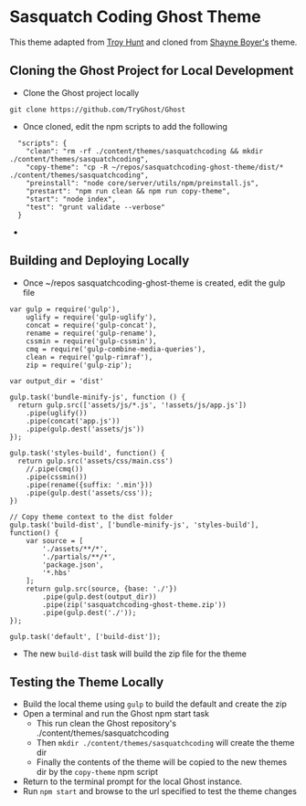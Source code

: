 # Sasquatch Coding Ghost Theme

This theme adapted from [Troy Hunt](https://github.com/troyhunt/troyhunt.com-ghost-theme) and cloned from [Shayne Boyer's](https://github.com/spboyer/th-ghost-theme) theme.


## Cloning the Ghost Project for Local Development
- Clone the Ghost project locally 

``` 
git clone https://github.com/TryGhost/Ghost 
```

- Once cloned, edit the npm scripts to add the following 
```
  "scripts": {
    "clean": "rm -rf ./content/themes/sasquatchcoding && mkdir ./content/themes/sasquatchcoding",
    "copy-theme": "cp -R ~/repos/sasquatchcoding-ghost-theme/dist/* ./content/themes/sasquatchcoding",
    "preinstall": "node core/server/utils/npm/preinstall.js",
    "prestart": "npm run clean && npm run copy-theme",
    "start": "node index",
    "test": "grunt validate --verbose"
  }
```
- 

## Building and Deploying Locally
- Once ~/repos sasquatchcoding-ghost-theme is created, edit the gulp file
```
var gulp = require('gulp'),
    uglify = require('gulp-uglify'),
    concat = require('gulp-concat'),
    rename = require('gulp-rename'),
    cssmin = require('gulp-cssmin'),
    cmq = require('gulp-combine-media-queries'),
    clean = require('gulp-rimraf'),
    zip = require('gulp-zip');

var output_dir = 'dist'

gulp.task('bundle-minify-js', function () {
  return gulp.src(['assets/js/*.js', '!assets/js/app.js'])
    .pipe(uglify())
	.pipe(concat('app.js'))
    .pipe(gulp.dest('assets/js'))
});

gulp.task('styles-build', function() {
  return gulp.src('assets/css/main.css')
    //.pipe(cmq())
	.pipe(cssmin())
    .pipe(rename({suffix: '.min'}))
    .pipe(gulp.dest('assets/css'));
})

// Copy theme context to the dist folder
gulp.task('build-dist', ['bundle-minify-js', 'styles-build'], function() {
    var source = [
        './assets/**/*',
        './partials/**/*',
        'package.json',
        '*.hbs'
    ];
    return gulp.src(source, {base: './'})
        .pipe(gulp.dest(output_dir))
        .pipe(zip('sasquatchcoding-ghost-theme.zip'))
        .pipe(gulp.dest('./'));
});

gulp.task('default', ['build-dist']);
``` 

- The new ```build-dist``` task will build the zip file for the theme

## Testing the Theme Locally
- Build the local theme using ``` gulp ``` to build the default and create the zip
- Open a terminal and run the Ghost npm start task
    - This run clean the Ghost repository's ./content/themes/sasquatchcoding
    - Then ``` mkdir ./content/themes/sasquatchcoding ``` will create the theme dir
    - Finally the contents of the theme will be copied to the new themes dir by the ```copy-theme``` npm script
- Return to the terminal prompt for the local Ghost instance. 
- Run ```npm start``` and browse to the url specified to test the theme changes